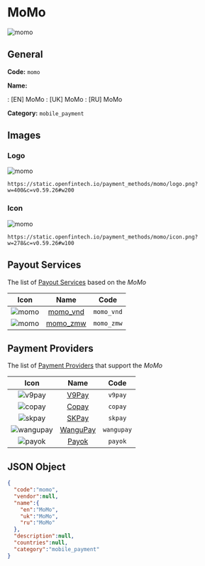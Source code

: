 
# MoMo 
![momo](https://static.openfintech.io/payment_methods/momo/logo.png?w=400&c=v0.59.26#w200)  

## General 
**Code:** `momo` 
 
**Name:** 
 
:	[EN] MoMo 
:	[UK] MoMo 
:	[RU] MoMo 
 
**Category:** `mobile_payment` 
 

## Images 

### Logo 
![momo](https://static.openfintech.io/payment_methods/momo/logo.png?w=400&c=v0.59.26#w200)  

```
https://static.openfintech.io/payment_methods/momo/logo.png?w=400&c=v0.59.26#w200
```  

### Icon 
![momo](https://static.openfintech.io/payment_methods/momo/icon.png?w=278&c=v0.59.26#w100)  

```
https://static.openfintech.io/payment_methods/momo/icon.png?w=278&c=v0.59.26#w100
```  

## Payout Services 
 
The list of [Payout Services](/payout-services/) based on the _MoMo_ 

|Icon|Name|Code| 
|:---:|:---:|:---:| 
|![momo](https://static.openfintech.io/payout_methods/momo/icon.svg?w=278&c=v0.59.26#w40) |[momo_vnd](/payout-services/momo_vnd/)|`momo_vnd`| 
|![momo](https://static.openfintech.io/payout_methods/momo/icon.svg?w=278&c=v0.59.26#w40) |[momo_zmw](/payout-services/momo_zmw/)|`momo_zmw`| 
 

## Payment Providers 
 
The list of [Payment Providers](/payment-providers/) that support the _MoMo_ 

|Icon|Name|Code| 
|:---:|:---:|:---:| 
|![v9pay](https://static.openfintech.io/payment_providers/v9pay/icon.png?w=278&c=v0.59.26#w100) |[V9Pay](/payment-providers/v9pay/)|`v9pay`| 
|![copay](https://static.openfintech.io/payment_providers/copay/icon.svg?w=278&c=v0.59.26#w100) |[Copay](/payment-providers/copay/)|`copay`| 
|![skpay](https://static.openfintech.io/payment_providers/skpay/icon.png?w=278&c=v0.59.26#w100) |[SKPay](/payment-providers/skpay/)|`skpay`| 
|![wangupay](https://static.openfintech.io/payment_providers/wangupay/icon.png?w=278&c=v0.59.26#w100) |[WanguPay](/payment-providers/wangupay/)|`wangupay`| 
|![payok](https://static.openfintech.io/payment_providers/payok/icon.png?w=278&c=v0.59.26#w100) |[Payok](/payment-providers/payok/)|`payok`| 
 

## JSON Object 

```json
{
  "code":"momo",
  "vendor":null,
  "name":{
    "en":"MoMo",
    "uk":"MoMo",
    "ru":"MoMo"
  },
  "description":null,
  "countries":null,
  "category":"mobile_payment"
}
```  
